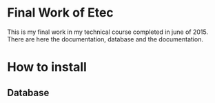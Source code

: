 # Final Work of Etec
This is my final work in my technical course completed in june of 2015. There are here the documentation, database and the documentation.

# How to install
## Database
